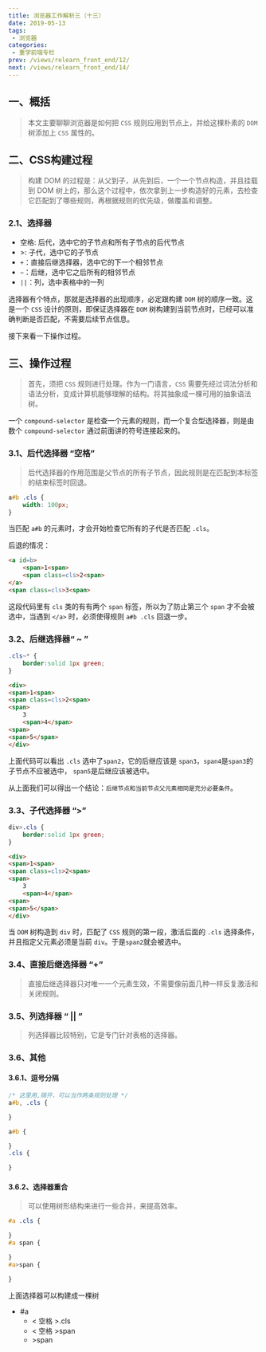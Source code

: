```yaml
---
title: 浏览器工作解析三（十三）
date: 2019-05-13
tags:
 - 浏览器
categories:
 - 重学前端专栏
prev: /views/relearn_front_end/12/
next: /views/relearn_front_end/14/
---
```


## 一、概括

> 本文主要聊聊浏览器是如何把  `CSS` 规则应用到节点上，并给这棵朴素的 `DOM` 树添加上 `CSS` 属性的。

## 二、CSS构建过程

> 构建 DOM 的过程是：从父到子，从先到后，一个一个节点构造，并且挂载到 DOM 树上的，那么这个过程中，依次拿到上一步构造好的元素，去检查它匹配到了哪些规则，再根据规则的优先级，做覆盖和调整。

### 2.1、选择器

- 空格: 后代，选中它的子节点和所有子节点的后代节点
- &gt;: 子代，选中它的子节点
- `+`：直接后继选择器，选中它的下一个相邻节点
- `~`：后继，选中它之后所有的相邻节点
- `||`：列，选中表格中的一列

选择器有个特点，那就是选择器的出现顺序，必定跟构建 `DOM` 树的顺序一致。这是一个 `CSS` 设计的原则，即保证选择器在 `DOM` 树构建到当前节点时，已经可以准确判断是否匹配，不需要后续节点信息。

接下来看一下操作过程。
  
## 三、操作过程

> 首先，须把 `CSS` 规则进行处理。作为一门语言，`CSS` 需要先经过词法分析和语法分析，变成计算机能够理解的结构。将其抽象成一棵可用的抽象语法树。

一个 `compound-selector` 是检查一个元素的规则，而一个复合型选择器，则是由数个 `compound-selector` 通过前面讲的符号连接起来的。

### 3.1、后代选择器 “空格”

> 后代选择器的作用范围是父节点的所有子节点，因此规则是在匹配到本标签的结束标签时回退。

```css
a#b .cls {
    width: 100px;
}
```

当匹配 `a#b` 的元素时，才会开始检查它所有的子代是否匹配 `.cls`。

后退的情况：

```html
<a id=b>
    <span>1<span>
    <span class=cls>2<span>
</a>
<span class=cls>3<span>
```

这段代码里有 `cls` 类的有有两个 `span` 标签，所以为了防止第三个 `span` 才不会被选中，当遇到 `</a>` 时，必须使得规则 `a#b .cls` 回退一步。

### 3.2、后继选择器“ ~ ”

```css
.cls~* {
    border:solid 1px green;
}
```

```html
<div>
<span>1<span>
<span class=cls>2<span>
<span>
    3
    <span>4</span>
<span>
<span>5</span>
</div>

```

上面代码可以看出 `.cls` 选中了`span2`，它的后继应该是 `span3`，`span4`是`span3`的子节点不应被选中， `span5`是后继应该被选中。

从上面我们可以得出一个结论：`后继节点和当前节点父元素相同是充分必要条件`。

### 3.3、子代选择器 “>”

```css
div>.cls {
    border:solid 1px green;
}
```

```html
<div>
<span>1<span>
<span class=cls>2<span>
<span>
    3
    <span>4</span>
<span>
<span>5</span>
</div>
```

当 `DOM` 树构造到 `div` 时，匹配了 `CSS` 规则的第一段，激活后面的 `.cls` 选择条件，并且指定父元素必须是当前 `div`。于是`span2`就会被选中。

### 3.4、直接后继选择器 “+”

> 直接后继选择器只对唯一一个元素生效，不需要像前面几种一样反复激活和关闭规则。

### 3.5、列选择器 “ || ”

> 列选择器比较特别，它是专门针对表格的选择器。

### 3.6、其他

#### 3.6.1、逗号分隔

```css
/* 这里用,隔开，可以当作两条规则处理 */
a#b, .cls {

}
```

```css
a#b {

}
.cls {

}
```

#### 3.6.2、选择器重合

> 可以使用树形结构来进行一些合并，来提高效率。

```css
#a .cls {

}
#a span {

}
#a>span {

}
```

上面选择器可以构建成一棵树

- #a
  - &lt; 空格 &gt;.cls
  - &lt; 空格 &gt;span
  - &gt;span
